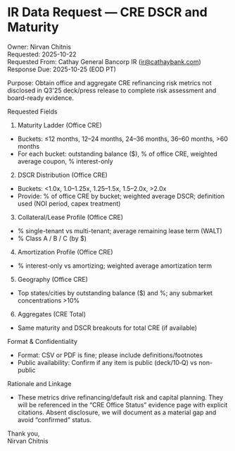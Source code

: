 # IR Data Request — CRE DSCR and Maturity

Owner: Nirvan Chitnis  
Requested: 2025-10-22  
Requested From: Cathay General Bancorp IR (ir@cathaybank.com)  
Response Due: 2025-10-25 (EOD PT)

Purpose: Obtain office and aggregate CRE refinancing risk metrics not disclosed in Q3'25 deck/press release to complete risk assessment and board-ready evidence.

Requested Fields

1) Maturity Ladder (Office CRE)
- Buckets: ≤12 months, 12–24 months, 24–36 months, 36–60 months, >60 months
- For each bucket: outstanding balance ($), % of office CRE, weighted average coupon, % interest-only

2) DSCR Distribution (Office CRE)
- Buckets: <1.0x, 1.0–1.25x, 1.25–1.5x, 1.5–2.0x, >2.0x
- Provide: % of office CRE by bucket; weighted average DSCR; definition used (NOI period, capex treatment)

3) Collateral/Lease Profile (Office CRE)
- % single-tenant vs multi-tenant; average remaining lease term (WALT)
- % Class A / B / C (by $)

4) Amortization Profile (Office CRE)
- % interest-only vs amortizing; weighted average amortization term

5) Geography (Office CRE)
- Top states/cities by outstanding balance ($) and %; any submarket concentrations >10%

6) Aggregates (CRE Total)
- Same maturity and DSCR breakouts for total CRE (if available)

Format & Confidentiality
- Format: CSV or PDF is fine; please include definitions/footnotes
- Public availability: Confirm if any item is public (deck/10‑Q) vs non-public

Rationale and Linkage
- These metrics drive refinancing/default risk and capital planning. They will be referenced in the “CRE Office Status” evidence page with explicit citations. Absent disclosure, we will document as a material gap and avoid “confirmed” status.

Thank you,  
Nirvan Chitnis
